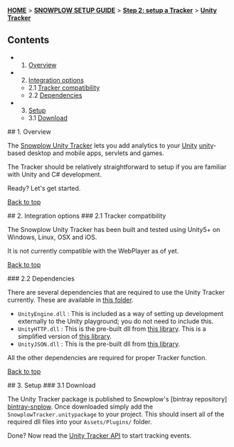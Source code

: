 <a name="top" />

[**HOME**](Home) > [**SNOWPLOW SETUP GUIDE**](Setting-up-Snowplow) > [**Step 2: setup a Tracker**](Setting-up-a-Tracker) > [**Unity Tracker**](Unity-Tracker-Setup)

## Contents

- 1. [Overview](#overview)  
- 2. [Integration options](#integration-options)
  - 2.1 [Tracker compatibility](#compatibility)  
  - 2.2 [Dependencies](#dependencies)
- 3. [Setup](#setup)
  - 3.1 [Download](#download)

<a name="overview" />
## 1. Overview

The [Snowplow Unity Tracker](https://github.com/snowplow/snowplow-unity-tracker) lets you add analytics to your [Unity] [unity]-based desktop and mobile apps, servlets and games.

The Tracker should be relatively straightforward to setup if you are familiar with Unity and C# development.

Ready? Let's get started.

[Back to top](#top)

<a name="integration-options" />
## 2. Integration options

<a name="compatibility" />
### 2.1 Tracker compatibility

The Snowplow Unity Tracker has been built and tested using Unity5+ on Windows, Linux, OSX and iOS.

It is not currently compatible with the WebPlayer as of yet.

[Back to top](#top)

<a name="dependencies" />
### 2.2 Dependencies

There are several dependencies that are required to use the Unity Tracker currently.  These are available in [this folder][deps-folder].

* `UnityEngine.dll` : This is included as a way of setting up development externally to the Unity playground; you do not need to include this.
* `UnityHTTP.dll` : This is the pre-built dll from [this library][unity-http-home].  This is a simplified version of [this library][unity-http].
* `UnityJSON.dll` : This is the pre-built dll from [this library][unity-json-home].

All the other dependencies are required for proper Tracker function.

[Back to top](#top)

<a name="setup" />
## 3. Setup

<a name="download" />
### 3.1 Download

The Unity Tracker package is published to Snowplow's [bintray repository] [bintray-snplow].  Once downloaded simply add the `SnowplowTracker.unitypackage` to your project.  This should insert all of the required dll files into your `Assets/Plugins/` folder.

Done? Now read the [Unity Tracker API](Unity-Tracker) to start tracking events.

[unity]: https://unity3d.com/
[deps-folder]: https://github.com/snowplow/snowplow-unity-tracker/tree/master/Resources/Assets/Plugins
[unity-http-home]: https://github.com/snowplow/snowplow-unity-tracker/tree/master/UnityHTTP
[unity-http]: https://github.com/andyburke/UnityHTTP/tree/master/src
[unity-json-home]: https://github.com/snowplow/snowplow-unity-tracker/tree/master/UnityJSON
[bintray-snplow]: https://bintray.com/snowplow/snowplow-generic/snowplow/view
